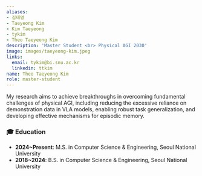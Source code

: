 ```yaml
---
aliases:
- 김태영
- Taeyeong Kim
- Kim Taeyeong
- tykim
- Theo Taeyeong Kim
description: 'Master Student <br> Physical AGI 2030'
image: images/taeyeong-kim.jpeg
links:
  email: tykim@bi.snu.ac.kr
  linkedin: ttkim
name: Theo Taeyeong Kim
role: master-student
---
```


My research aims to achieve breakthroughs in overcoming fundamental challenges of physical AGI, including reducing the excessive reliance on demonstration data in VLA models, enabling robust task generalization, and developing effective mechanisms for episodic memory.


### 🎓 Education

  - **2024~Present**: M.S. in Computer Science & Engineering, Seoul National University
  - **2018~2024**: B.S. in Computer Science & Engineering, Seoul National University

